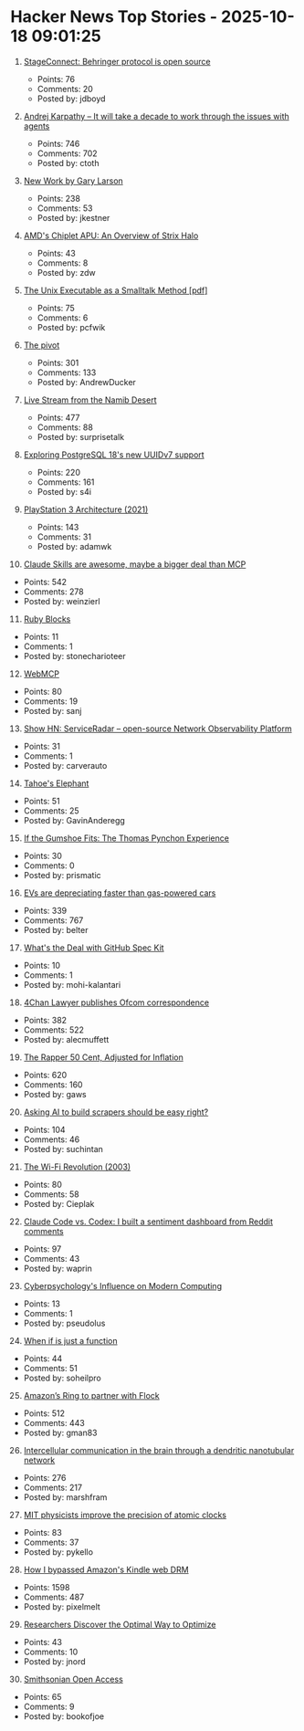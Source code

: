 # Hacker News Top Stories - 2025-10-18 09:01:25

1. [StageConnect: Behringer protocol is open source](https://github.com/OpenMixerProject/StageConnect)
   - Points: 76
   - Comments: 20
   - Posted by: jdboyd

2. [Andrej Karpathy – It will take a decade to work through the issues with agents](https://www.dwarkesh.com/p/andrej-karpathy)
   - Points: 746
   - Comments: 702
   - Posted by: ctoth

3. [New Work by Gary Larson](https://www.thefarside.com/new-stuff)
   - Points: 238
   - Comments: 53
   - Posted by: jkestner

4. [AMD's Chiplet APU: An Overview of Strix Halo](https://chipsandcheese.com/p/amds-chiplet-apu-an-overview-of-strix)
   - Points: 43
   - Comments: 8
   - Posted by: zdw

5. [The Unix Executable as a Smalltalk Method [pdf]](https://programmingmadecomplicated.wordpress.com/wp-content/uploads/2025/10/onward25-jakubovic.pdf)
   - Points: 75
   - Comments: 6
   - Posted by: pcfwik

6. [The pivot](https://www.antipope.org/charlie/blog-static/2025/10/the-pivot-1.html)
   - Points: 301
   - Comments: 133
   - Posted by: AndrewDucker

7. [Live Stream from the Namib Desert](https://bookofjoe2.blogspot.com/2025/10/live-stream-from-namib-desert.html)
   - Points: 477
   - Comments: 88
   - Posted by: surprisetalk

8. [Exploring PostgreSQL 18's new UUIDv7 support](https://aiven.io/blog/exploring-postgresql-18-new-uuidv7-support)
   - Points: 220
   - Comments: 161
   - Posted by: s4i

9. [PlayStation 3 Architecture (2021)](https://www.copetti.org/writings/consoles/playstation-3)
   - Points: 143
   - Comments: 31
   - Posted by: adamwk

10. [Claude Skills are awesome, maybe a bigger deal than MCP](https://simonwillison.net/2025/Oct/16/claude-skills/)
   - Points: 542
   - Comments: 278
   - Posted by: weinzierl

11. [Ruby Blocks](https://tech.stonecharioteer.com/posts/2025/ruby-blocks/)
   - Points: 11
   - Comments: 1
   - Posted by: stonecharioteer

12. [WebMCP](https://github.com/jasonjmcghee/WebMCP)
   - Points: 80
   - Comments: 19
   - Posted by: sanj

13. [Show HN: ServiceRadar – open-source Network Observability Platform](https://github.com/carverauto/serviceradar)
   - Points: 31
   - Comments: 1
   - Posted by: carverauto

14. [Tahoe's Elephant](https://eclecticlight.co/2025/10/12/last-week-on-my-mac-tahoes-elephant/)
   - Points: 51
   - Comments: 25
   - Posted by: GavinAnderegg

15. [If the Gumshoe Fits: The Thomas Pynchon Experience](https://www.bookforum.com/print/3202/if-the-gumshoe-fits-62416)
   - Points: 30
   - Comments: 0
   - Posted by: prismatic

16. [EVs are depreciating faster than gas-powered cars](https://restofworld.org/2025/ev-depreciation-blusmart-collapse/)
   - Points: 339
   - Comments: 767
   - Posted by: belter

17. [What's the Deal with GitHub Spec Kit](https://den.dev/blog/github-spec-kit/)
   - Points: 10
   - Comments: 1
   - Posted by: mohi-kalantari

18. [4Chan Lawyer publishes Ofcom correspondence](https://alecmuffett.com/article/117792)
   - Points: 382
   - Comments: 522
   - Posted by: alecmuffett

19. [The Rapper 50 Cent, Adjusted for Inflation](https://50centadjustedforinflation.com/)
   - Points: 620
   - Comments: 160
   - Posted by: gaws

20. [Asking AI to build scrapers should be easy right?](https://www.skyvern.com/blog/asking-ai-to-build-scrapers-should-be-easy-right/)
   - Points: 104
   - Comments: 46
   - Posted by: suchintan

21. [The Wi-Fi Revolution (2003)](https://www.wired.com/2003/05/wifirevolution/)
   - Points: 80
   - Comments: 58
   - Posted by: Cieplak

22. [Claude Code vs. Codex: I built a sentiment dashboard from Reddit comments](https://www.aiengineering.report/p/claude-code-vs-codex-sentiment-analysis-reddit)
   - Points: 97
   - Comments: 43
   - Posted by: waprin

23. [Cyberpsychology's Influence on Modern Computing](https://cacm.acm.org/research/cyberpsychologys-influence-on-modern-computing/)
   - Points: 13
   - Comments: 1
   - Posted by: pseudolus

24. [When if is just a function](https://ryelang.org/blog/posts/if-as-function-blogpost-working-on-it_ver1/)
   - Points: 44
   - Comments: 51
   - Posted by: soheilpro

25. [Amazon’s Ring to partner with Flock](https://techcrunch.com/2025/10/16/amazons-ring-to-partner-with-flock-a-network-of-ai-cameras-used-by-ice-feds-and-police/)
   - Points: 512
   - Comments: 443
   - Posted by: gman83

26. [Intercellular communication in the brain through a dendritic nanotubular network](https://www.science.org/doi/10.1126/science.adr7403)
   - Points: 276
   - Comments: 217
   - Posted by: marshfram

27. [MIT physicists improve the precision of atomic clocks](https://news.mit.edu/2025/mit-physicists-improve-atomic-clocks-precision-1008)
   - Points: 83
   - Comments: 37
   - Posted by: pykello

28. [How I bypassed Amazon's Kindle web DRM](https://blog.pixelmelt.dev/kindle-web-drm/)
   - Points: 1598
   - Comments: 487
   - Posted by: pixelmelt

29. [Researchers Discover the Optimal Way to Optimize](https://www.quantamagazine.org/researchers-discover-the-optimal-way-to-optimize-20251013/)
   - Points: 43
   - Comments: 10
   - Posted by: jnord

30. [Smithsonian Open Access](https://www.si.edu/openaccess)
   - Points: 65
   - Comments: 9
   - Posted by: bookofjoe

